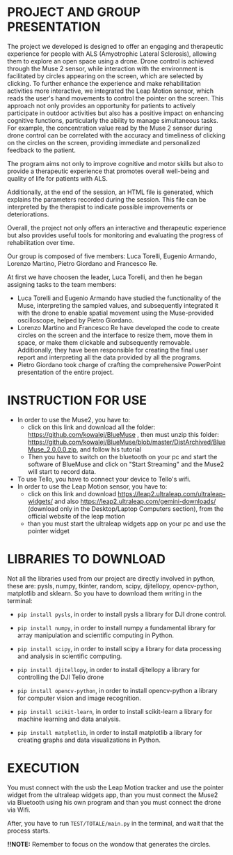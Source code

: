 # PROJECT AND GROUP PRESENTATION

The project we developed is designed to offer an engaging and therapeutic experience for people with ALS (Amyotrophic Lateral Sclerosis), allowing them to explore an open space using a drone. Drone control is achieved through the Muse 2 sensor, while interaction with the environment is facilitated by circles appearing on the screen, which are selected by clicking. To further enhance the experience and make rehabilitation activities more interactive, we integrated the Leap Motion sensor, which reads the user's hand movements to control the pointer on the screen.
This approach not only provides an opportunity for patients to actively participate in outdoor activities but also has a positive impact on enhancing cognitive functions, particularly the ability to manage simultaneous tasks. For example, the concentration value read by the Muse 2 sensor during drone control can be correlated with the accuracy and timeliness of clicking on the circles on the screen, providing immediate and personalized feedback to the patient.

The program aims not only to improve cognitive and motor skills but also to provide a therapeutic experience that promotes overall well-being and quality of life for patients with ALS.

Additionally, at the end of the session, an HTML file is generated, which explains the parameters recorded during the session. This file can be interpreted by the therapist to indicate possible improvements or deteriorations.

Overall, the project not only offers an interactive and therapeutic experience but also provides useful tools for monitoring and evaluating the progress of rehabilitation over time.

Our group is composed of five members: Luca Torelli, Eugenio Armando, Lorenzo Martino, Pietro Giordano and Francesco Re. 

At first we have choosen the leader, Luca Torelli, and then he began assigning tasks to the team members:
* Luca Torelli and Eugenio Armando have studied the functionality of the Muse, interpreting the sampled values, and subsequently integrated it with the drone to enable spatial movement using the Muse-provided oscilloscope, helped by Pietro Giordano.
* Lorenzo Martino and Francesco Re have developed the code to create circles on the screen and the interface to resize them, move them in space, or make them clickable and subsequently removable. Additionally, they have been responsible for creating the final user report and interpreting all the data provided by all the programs.
* Pietro Giordano took charge of crafting the comprehensive PowerPoint presentation of the entire project.

# INSTRUCTION FOR USE
* In order to use the Muse2, you have to:
  * click on this link and download all the folder: https://github.com/kowalej/BlueMuse , then must unzip this folder: https://github.com/kowalej/BlueMuse/blob/master/DistArchived/BlueMuse_2.0.0.0.zip, and follow his tutorial
  * Then you have to switch on the bluetooth on your pc and start the software of BlueMuse and click on "Start Streaming" and the Muse2 will start to record data.
* To use Tello, you have to connect your device to Tello's wifi.
* In order to use the Leap Motion sensor, you have to:
  * click on this link and download https://leap2.ultraleap.com/ultraleap-widgets/ and also https://leap2.ultraleap.com/gemini-downloads/ (download only in the Desktop/Laptop Computers section), from the official website of the leap motion
  * than you must start the ultraleap widgets app on your pc and use the pointer widget

# LIBRARIES TO DOWNLOAD

Not all the libraries used from our project are directly involved in python, these are:  pysls, numpy, tkinter, random, scipy, djitellopy, opencv-python, matplotlib and sklearn.
So you have to download them writing in the terminal:
* `pip install pysls`, in order to install pysls a library for DJI drone control.
  
* `pip install numpy`, in order to install numpy a fundamental library for array manipulation and scientific computing in Python.
  
* `pip install scipy`, in order to install scipy a library for data processing and analysis in scientific computing.
  
* `pip install djitellopy`, in order to install djitellopy a library for controlling the DJI Tello drone
  
* `pip install opencv-python`, in order to install opencv-python a library for computer vision and image recognition.
  
* `pip install scikit-learn`, in order to install scikit-learn a library for machine learning and data analysis.
  
* `pip install matplotlib`, in order to install matplotlib a library for creating graphs and data visualizations in Python.

# EXECUTION

You must connect with the usb the Leap Motion tracker and use the pointer widget from the ultraleap widgets app, than you must connect the Muse2 via Bluetooth using his own program and than you must connect the drone via Wifi.

After, you have to run `TEST/TOTALE/main.py` in the terminal, and wait that the process starts. 

**!!NOTE:** Remember to focus on the wondow that generates the circles.
